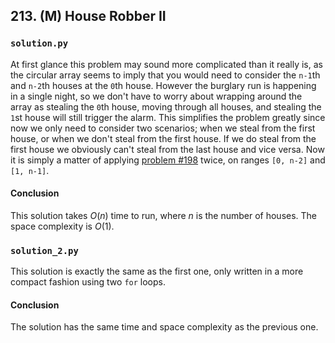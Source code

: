 ## 213. (M) House Robber II

### `solution.py`
At first glance this problem may sound more complicated than it really is, as the circular array seems to imply that you would need to consider the `n-1`th and `n-2`th houses at the `0`th house. However the burglary run is happening in a single night, so we don't have to worry about wrapping around the array as stealing the `0`th house, moving through all houses, and stealing the `1`st house will still trigger the alarm. This simplifies the problem greatly since now we only need to consider two scenarios; when we steal from the first house, or when we don't steal from the first house. If we do steal from the first house we obviously can't steal from the last house and vice versa. Now it is simply a matter of applying [problem #198](../../0198.%20(M)%20House%20Robber/Python3/README.md) twice, on ranges `[0, n-2]` and `[1, n-1]`.  

#### Conclusion
This solution takes $O(n)$ time to run, where $n$ is the number of houses. The space complexity is $O(1)$.  
  


### `solution_2.py`
This solution is exactly the same as the first one, only written in a more compact fashion using two `for` loops.  

#### Conclusion
The solution has the same time and space complexity as the previous one.  
  